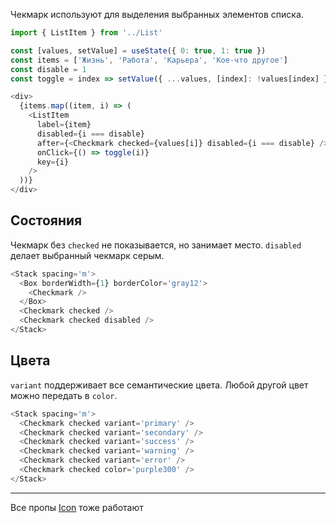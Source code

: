 Чекмарк используют для выделения выбранных элементов списка.

```js
import { ListItem } from '../List'

const [values, setValue] = useState({ 0: true, 1: true })
const items = ['Жизнь', 'Работа', 'Карьера', 'Кое-что другое']
const disable = 1
const toggle = index => setValue({ ...values, [index]: !values[index] });

<div>
  {items.map((item, i) => (
    <ListItem
      label={item}
      disabled={i === disable}
      after={<Checkmark checked={values[i]} disabled={i === disable} />}
      onClick={() => toggle(i)}
      key={i}
    />
  ))}
</div>
```

## Состояния

Чекмарк без `checked` не показывается, но занимает место. `disabled` делает выбранный чекмарк серым.

```js
<Stack spacing='m'>
  <Box borderWidth={1} borderColor='gray12'>
    <Checkmark />
  </Box>
  <Checkmark checked />
  <Checkmark checked disabled />
</Stack>
```

## Цвета

`variant` поддерживает все семантические цвета. Любой другой цвет можно передать в `color`.

```js
<Stack spacing='m'>
  <Checkmark checked variant='primary' />
  <Checkmark checked variant='secondary' />
  <Checkmark checked variant='success' />
  <Checkmark checked variant='warning' />
  <Checkmark checked variant='error' />
  <Checkmark checked color='purple300' />
</Stack>
```

---

Все пропы [Icon](#/Компоненты/Icon) тоже работают